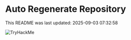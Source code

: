 # Auto Regenerate Repository

This README was last updated: 2025-09-03 07:32:58

 ![TryHackMe](https://tryhackme.com/badge/533634)